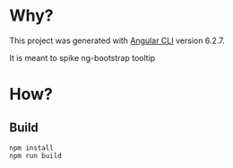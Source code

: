 # Why?

This project was generated with [Angular CLI](https://github.com/angular/angular-cli) version 6.2.7.

It is meant to spike ng-bootstrap tooltip

# How?

## Build

```
npm install
npm run build
```
